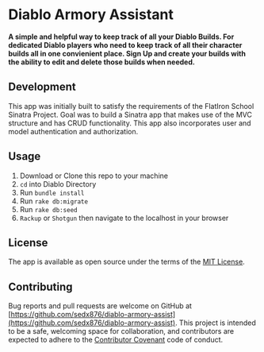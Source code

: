 # **Diablo Armory Assistant**
**A simple and helpful way to keep track of all your Diablo Builds. For dedicated Diablo players who need to keep track of all their character builds all in one convienient place. Sign Up and create your builds with the ability to edit and delete those builds when needed.**

## **Development**
This app was initially built to satisfy the requirements of the FlatIron School Sinatra Project. Goal was to build a Sinatra app that makes use of the MVC structure and has CRUD functionality. This app also incorporates user and model authentication and authorization.

## **Usage**

 1. Download or Clone this repo to your machine
 2. `cd` into Diablo Directory
 3. Run `bundle install`
 4. Run `rake db:migrate`
 5. Run `rake db:seed`
 6. `Rackup` or `Shotgun` then navigate to the localhost in your browser

## **License**
The app is available as open source under the terms of the  [MIT License](https://opensource.org/licenses/MIT).

## **Contributing**
Bug reports and pull requests are welcome on GitHub at [https://github.com/sedx876/diablo-armory-assist](https://github.com/sedx876/diablo-armory-assist). This project is intended to be a safe, welcoming space for collaboration, and contributors are expected to adhere to the [Contributor Covenant](http://contributor-covenant.org/) code of conduct.
